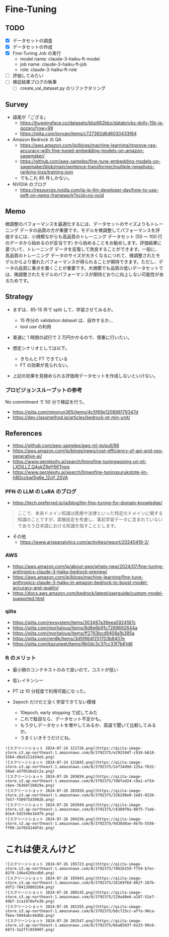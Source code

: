 # Fine-Tuning

## TODO

- [x] データセットの調査
- [x] データセットの作成
- [x] Fine-Tuning Job の実行
  - model name: claude-3-haiku-ft-model
  - job name: claude-3-haiku-ft-job
  - role: claude-3-haiku-ft-role
- [ ] 評価してみたい
- [ ] 検証結果ブログの執筆
  - [ ] create_val_dataset.py のリファクタリング

## Survey

- 語尾が「ござる」
  - https://huggingface.co/datasets/bbz662bbz/databricks-dolly-15k-ja-gozaru?row=99
  - https://qiita.com/jovyan/items/c727392d6d6030433f84
- Amazon Bedrock の QA
  - https://aws.amazon.com/jp/blogs/machine-learning/improve-rag-accuracy-with-fine-tuned-embedding-models-on-amazon-sagemaker/
  - https://github.com/aws-samples/fine-tune-embedding-models-on-sagemaker/blob/main/sentence-transformer/multiple-negatives-ranking-loss/training.json
  - でもこれ 85 件しかない。
- NVIDIA のブログ
  - https://resources.nvidia.com/ja-jp-llm-developer-day/how-to-use-peft-on-nemo-framework?ncid=no-ncid

## Memo

微調整のパフォーマンスを最適化するには、データセットのサイズよりもトレーニング データの品質の方が重要です。モデルを微調整してパフォーマンスを評価するには、小規模ながらも高品質のトレーニング データセット (50 ～ 100 行のデータから始めるのが妥当です) から始めることをお勧めします。評価結果に基づいて、トレーニング データを反復して改良することができます。一般に、高品質のトレーニング データのサイズが大きくなるにつれて、微調整されたモデルからより優れたパフォーマンスが得られることが期待できます。ただし、データの品質に重点を置くことが重要です。大規模でも品質の低いデータセットでは、微調整されたモデルのパフォーマンスが期待どおりに向上しない可能性があるためです。

## Strategy

- まずは、85-15 件で split して、学習させてみるか。

  - 15 件分の validation dataset は、自作するか、、
  - tool use の利用

- 普通に 1 時間の試行で 2 万円かかるので、慎重に行いたい。
- 想定シナリオとしては以下。
  - きちんと FT できている
  - FT の効果が見られない。
- 上記の効果を見極められる評価用データセットを作成しないといけない。

### プロビジョンスループットの参考

No commitment で 50 分で検証を行う。

- https://qiita.com/minorun365/items/4c5f69e120898179347d
- https://dev.classmethod.jp/articles/bedrock-pt-min-unit/

## References

- https://github.com/aws-samples/aws-ml-jp/pull/66
- https://aws.amazon.com/jp/blogs/news/cost-efficiency-of-api-and-oss-generative-ai/
- https://www.perplexity.ai/search/llmnofine-tuningwoxing-uji-nil-LXDILLZ.Q4ukZ9pY66Tnpg
- https://www.perplexity.ai/search/llmwofine-tuningsurukotote-jin-h8DcckwlSg6e_1ZoY.2SVA

### PFN の LLM の LoRA のブログ

- https://tech.preferred.jp/ja/blog/llm-fine-tuning-for-domain-knowledge/

> ここで、本来ドメイン知識は医療や法律といった特定のドメインに関する知識のことですが、実験設定を考慮し、事前学習データに含まれていないであろう日本語における知識を指すこととします。

- その他
  - https://www.ariseanalytics.com/activities/report/20240419-2/

### AWS

- https://aws.amazon.com/jp/about-aws/whats-new/2024/07/fine-tuning-anthropics-claude-3-haiku-bedrock-preview/
- https://aws.amazon.com/jp/blogs/machine-learning/fine-tune-anthropics-claude-3-haiku-in-amazon-bedrock-to-boost-model-accuracy-and-quality/
- https://docs.aws.amazon.com/bedrock/latest/userguide/custom-model-supported.html

### qiita

- https://qiita.com/revsystem/items/303487a39eea5924187c
- https://qiita.com/moritalous/items/8d8e6b91c7289692644a
- https://qiita.com/moritalous/items/ff2763bcd9408a1b395a
- https://qiita.com/ren8k/items/3d5f66df251703b8407e
- https://qiita.com/kazuneet/items/9b0dc3c37cc33f7b61d6

### ft のメリット

- 最小限のコンテキストのみで良いので，コストが低い
- 低レイテンシー

- PT は 10 分程度で利用可能になった。
- 2epoch だけだど全く学習できてない模様
  - 10epoch, early stopping で試してみた
  - これで駄目なら、データセット不足かも。
  - もう少しデータセットを増やしてみるか、英語で聞いて比較してみるか。
  - うまくいきそうだけどね。

```
![スクリーンショット 2024-07-24 121726.png](https://qiita-image-store.s3.ap-northeast-1.amazonaws.com/0/3792375/e29259df-c918-b618-5564-d8a5221d34e5.png)
![スクリーンショット 2024-07-24 121845.png](https://qiita-image-store.s3.ap-northeast-1.amazonaws.com/0/3792375/2ef34d9d-125a-f632-58ad-a5f05aba2c2a.png)
![スクリーンショット 2024-07-26 203659.png](https://qiita-image-store.s3.ap-northeast-1.amazonaws.com/0/3792375/706fad24-c0a1-ef54-c6ee-76366f2b029a.png)
![スクリーンショット 2024-07-26 203928.png](https://qiita-image-store.s3.ap-northeast-1.amazonaws.com/0/3792375/32b298e0-1e81-0226-7e57-f50975d3902b.png)
![スクリーンショット 2024-07-26 203949.png](https://qiita-image-store.s3.ap-northeast-1.amazonaws.com/0/3792375/c6309f0a-0bf5-71eb-02e4-5d2549e1bdf9.png)
![スクリーンショット 2024-07-26 204256.png](https://qiita-image-store.s3.ap-northeast-1.amazonaws.com/0/3792375/9d38d8ae-8e7b-5556-ff99-2e765414dfdc.png)
```

# これは使えんけど

```
![スクリーンショット 2024-07-26 195723.png](https://qiita-image-store.s3.ap-northeast-1.amazonaws.com/0/3792375/7862b159-f759-b7ec-02f9-146e426bcdb0.png)
![スクリーンショット 2024-07-26 195943.png](https://qiita-image-store.s3.ap-northeast-1.amazonaws.com/0/3792375/26169f6d-862f-287b-ddf2-70413d803264.png)
![スクリーンショット 2024-07-26 200145.png](https://qiita-image-store.s3.ap-northeast-1.amazonaws.com/0/3792375/229a40e6-a187-52e7-49bf-2ca1970efe30.png)
![スクリーンショット 2024-07-26 201355.png](https://qiita-image-store.s3.ap-northeast-1.amazonaws.com/0/3792375/bbc725cc-affa-90ca-fbea-5044abc44dbb.png)
![スクリーンショット 2024-07-26 201547.png](https://qiita-image-store.s3.ap-northeast-1.amazonaws.com/0/3792375/6ba0583f-6a33-99c6-6873-3a2ffc85990f.png)
```
